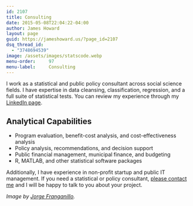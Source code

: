 ```yaml
---
id: 2107
title: Consulting
date: 2015-05-08T22:04:22-04:00
author: James Howard
layout: page
guid: https://jameshoward.us/?page_id=2107
dsq_thread_id:
  - "3748694539"
image: /assets/images/statscode.webp
menu-order:     97
menu-label:     Consulting
---
```

I work as a statistical and public policy consultant across social
science fields.  I have expertise in data cleansing, classification,
regression, and a full suite of statistical tests.  You can review
my experience through my [LinkedIn
page](https://www.linkedin.com/in/k3jph).

## Analytical Capabilities
* Program evaluation, benefit-cost analysis, and cost-effectiveness analysis
* Policy analysis, recommendations, and decision support
* Public financial management, municipal finance, and budgeting
* R, MATLAB, and other statistical software packages

Additionally, I have experience in non-profit startup and public
IT management.  If you need a statistical or policy consultant,
[please contact me](/contact-me) and I will be happy to talk to you
about your project.

_Image by [Jorge Franganillo](https://www.flickr.com/photos/franganillo/3734200307)._
